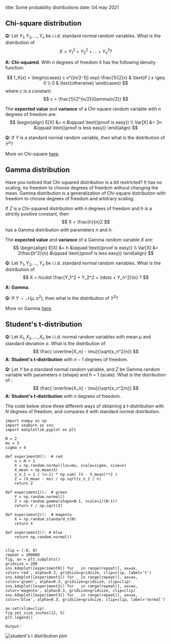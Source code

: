title: Some probability distributions
date: 04 may 2021

## Chi-square distribution

__Q:__ Let $Y_1, Y_2, \ldots, Y_n$ be i.i.d. standard normal random variables. What is the distribution of 
$$
X = Y_1^2 + Y_2^2 + \ldots + Y_n^2 ?
$$

__A:__ __Chi-squared__. With $n$ degrees of freedom it has the following density function:

$$
f_X(x) = 
\begin{cases}
c x^{(n/2-1)} exp(-\frac{1}{2}x) 	& \text{if } x \geq 0 \\
0                               &  \text{otherwise}
\end{cases}
$$
where $c$ is a constant:
$$
c = \frac{1}{2^{n/2}\Gamma(n/2)}
$$

The __expected value__ and __variance__ of a Chi-square random variable with $n$ degrees of freedom are:
$$
\begin{align}
E[X]   &= n     &\qquad \text{(proof is easy)} \\
Var[X] &= 2n   &\qquad \text{(proof is less easy)}
\end{align}
$$

__Q:__ If $Y$ is a standard normal random variable, then what is the distribution of $Y^2$?

More on Chi-square [here][chi-square].


## Gamma distribution
Have you noticed that Chi-squared distribution is a bit restricted? It has no scaling, no freedom to choose degrees of freedom without changing the mean. Gamma distribution is a generalization of Chi-square distribution with freedom to choose degrees of freedom and arbitrary scaling.

If $Z$ is a Chi-squared distribution with $n$ degrees of freedom and $h$ is a strictly positive constant, then
$$
X = \frac{h}{n}Z
$$
has a Gamma distribution with parameters $n$ and $h$.

The __expected value__ and __variance__ of a Gamma random variable $X$ are:
$$
\begin{align}
E[X]   &= h     &\qquad \text{(proof is easy)} \\
Var[X] &= 2\frac{h^2}{n}   &\qquad \text{(proof is less easy)}
\end{align}
$$

__Q:__ Let $Y_1, Y_2, \ldots, Y_n$ be i.i.d. standard normal random variables. What is the distribution of 
$$
X = h\cdot \frac{Y_1^2 + Y_2^2 + \ldots + Y_n^2}{n} ?
$$

__A:__ __Gamma__.

__Q:__ If $Y \sim \mathcal{N}(\mu, \sigma^2)$, then what is the distribution of $Y^2$?


More on Gamma [here][gamma].




## Student's t-distribution

__Q:__ Let $X_1, X_2, \ldots, X_n$ be i.i.d. normal random variables with mean $\mu$ and standard deviation $\sigma$. What is the distribution of:
$$
\frac{ \overline{X_n} - \mu}{\sqrt{s_n^2/n}}
$$
__A:__ __Student's t-distribution__ with $n-1$ degrees of freedom.


__Q:__ Let $Y$ be a standard normal random variable, and $Z$ be Gamma random variable with parameters $n$ (shape) and $h$ = 1 (scale). What is the distribution of :
$$
\frac{ \overline{X_n} - \mu}{\sqrt{s_n^2/n}}
$$
__A:__ __Student's t-distribution__ with $n$ degrees of freedom.


The code below show three different ways of obtaining a $t$-distribution with $N$ degrees of freedom, and compares it with standard normal distribution.
```python3
import numpy as np
import seaborn as sns
import matplotlib.pyplot as plt

N = 2
mu = 3
sigma = 4

def experiment0():  # red
    n = N + 1
    X = np.random.normal(loc=mu, scale=sigma, size=n)
    X_mean = np.mean(X)
    s_n_2 = 1 / (n-1) * np.sum( (X - X_mean)**2 )
    Z = (X_mean - mu) / np.sqrt(s_n_2 / n)
    return Z

def experiment1():  # green
    Y = np.random.normal()
    Z = np.random.gamma(shape=N-1, scale=1/(N-1))
    return Y / np.sqrt(Z)

def experiment2():  # magenta
    X = np.random.standard_t(N)
    return X

def experiment3(): # blue
    return np.random.normal()


clip = (-8, 8)
repeat = 100000
fig, ax = plt.subplots()
gridsize = 200
sns.kdeplot([experiment0() for _ in range(repeat)], ax=ax, color='red', alpha=0.3, gridsize=gridsize, clip=clip, label='t')
sns.kdeplot([experiment1() for _ in range(repeat)], ax=ax, color='green', alpha=0.3, gridsize=gridsize, clip=clip)
sns.kdeplot([experiment2() for _ in range(repeat)], ax=ax, color='magenta', alpha=0.3, gridsize=gridsize, clip=clip)
sns.kdeplot([experiment3() for _ in range(repeat)], ax=ax, color='blue', alpha=0.3, gridsize=gridsize, clip=clip, label='normal')

ax.set(xlim=clip)
fig.set_size_inches(12, 5)
plt.legend()
```

`Output:`

![student's t distribution plot]({static}/images/t-plot.png)








[gamma]: https://www.statlect.com/probability-distributions/gamma-distribution
[chi-square]: https://www.statlect.com/probability-distributions/chi-square-distribution


